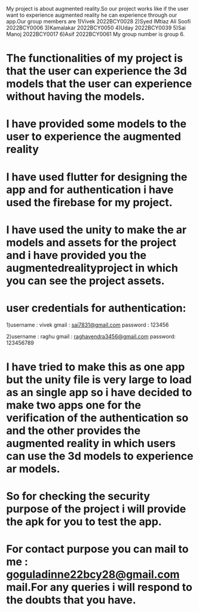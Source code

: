 My project is about augmented reality.So our project works like if the user want to experience augmented reality he can experience through our app.Our group members are
1)Vivek 2022BCY0028
2)Syed IMtiaz Ali Soofi 2022BCY0006
3)Kamalakar 2022BCY0050
4)Uday  2022BCY0039
5)Sai Manoj 2022BCY0017
6)Asif 2022BCY0061
My group number is group 6.
# The functionalities of my project is that the user can experience the 3d models that the user can experience without having the models.
# I have provided some models to the user to experience the augmented reality
# I have used flutter for designing the app and for authentication i have used the firebase for my project.
# I have used the unity to make the ar models and assets for the project and i have provided you the augmentedrealityproject in which you can see the project assets.
# user credentials for authentication:
1)username : vivek
gmail : sai7831@gmail.com
password : 123456

2)username : raghu 
gmail : raghavendra3456@gmail.com
password: 123456789
# I have tried to make this as one app but the unity file is very large to load as an single app so i have decided to make two apps one for the verification of the authentication so and the other provides the augmented reality in which users can use the 3d models to experience ar models.
# So for checking the security purpose of the project i will provide the apk for you to test the app.
# For contact purpose you can mail to me : goguladinne22bcy28@gmail.com mail.For any queries i will respond to the doubts that you have.
